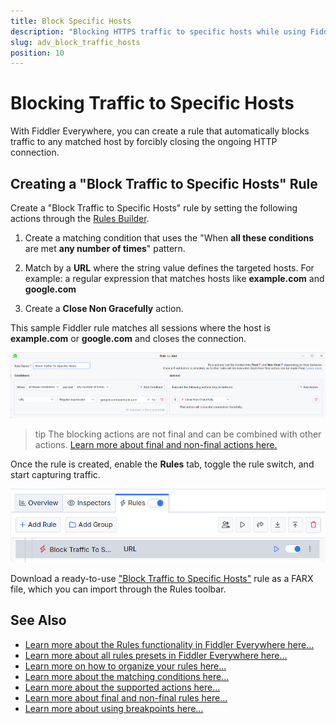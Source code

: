 ```yaml
---
title: Block Specific Hosts
description: "Blocking HTTPS traffic to specific hosts while using Fiddler's rules."
slug: adv_block_traffic_hosts
position: 10
---
```


# Blocking Traffic to Specific Hosts

With Fiddler Everywhere, you can create a rule that automatically blocks traffic to any matched host by forcibly closing the ongoing HTTP connection.

## Creating a "Block Traffic to Specific Hosts" Rule

Create a "Block Traffic to Specific Hosts" rule by setting the following actions through the [Rules Builder](slug://modify-traffic-get-started).

1. Create a matching condition that uses the "When **all these conditions** are met **any number of times**" pattern. 

1. Match by a **URL** where the string value defines the targeted hosts. For example: a regular expression that matches hosts like **example.com** and **google.com**

1. Create a **Close Non Gracefully** action.

This sample Fiddler rule matches all sessions where the host is **example.com** or **google.com** and closes the connection.

![Creating "Block Traffic to Specific Hosts" rule](../../images/advanced/adv-block-specific-hosts.png)

>tip The blocking actions are not final and can be combined with other actions. [Learn more about final and non-final actions here.](slug://fiddler-rules-actions)

Once the rule is created, enable the **Rules** tab, toggle the rule switch, and start capturing traffic.

![Activating the "Block Traffic to Specific Hosts" rule](../../images/advanced/adv-block-specific-hosts-active.png)

Download a ready-to-use <a href="https://github.com/telerik/fiddler-everywhere/tree/master/rules/block-traffic-to-specific-hosts" target="_blank">"Block Traffic to Specific Hosts"</a> rule as a FARX file, which you can import through the Rules toolbar.

## See Also

* [Learn more about the Rules functionality in Fiddler Everywhere here...](slug://modify-traffic-get-started)
* [Learn more about all rules presets in Fiddler Everywhere here...](slug://adv_techniques_fiddler)
* [Learn more on how to organize your rules here...](slug://rulesbuilder-get-started)
* [Learn more about the matching conditions here...](slug://fiddler-rules-actions#conditions)
* [Learn more about the supported actions here...](slug://fiddler-rules-actions#actions)
* [Learn more about final and non-final rules here...](slug://fiddler-rules-actions#final-and-non-final-actions)
* [Learn more about using breakpoints here...](slug://rulesbuilder-breakpoints)